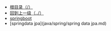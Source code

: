   * [根目录（/）](/README)
  * [回到上一级（../）](java/README.md)
  * [springboot](java/spring/springboot.md)
  *  [springdata jpa](java/spring/spring data jpa.md)